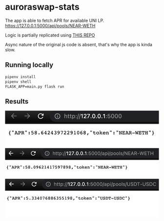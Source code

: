 # auroraswap-stats

The app is able to fetch APR for available UNI LP.
https://127.0.0.1:5000/api/pools/NEAR-WETH

Logic is partially replicated using [THIS REPO](https://github.com/vfat-tools/vfat-tools/blob/master/src/static/js/aurora_auroraswap.js)

Async nature of the original js code is absent, that's why the app is kinda slow.

## Running locally
```
pipenv install
pipenv shell
FLASK_APP=main.py flask run 
```

## Results
![Main page uses NEAR-WETH pair as default](img/mainpage.png)
![NEAR-WETH requested by key](img/apr-by-pool-key.png)
![Other UNI LP APRs can be obtained with key](img/another-pool-key.png)